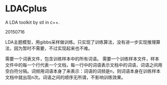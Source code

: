 # LDACplus
A LDA toolkit by stl in c++.

20150716

LDA主题模型，用gibbs采样做训练。只实现了训练算法，没有进一步实现推理算法，因为暂时不需要，不过实现起来也不难。

需要一个词表文件，包含训练样本中的所有词语。
需要一个训练样本文件，样本文件中的每一个行代表一个文档，每一行中的词语表示文档中的词语，词语之间用空白符分隔。词频用词语本身了来表示：词语的词频是n，则词语本身在训练样本文档中就出现n次。词语之间的顺序无所谓，不影响训练效果。
